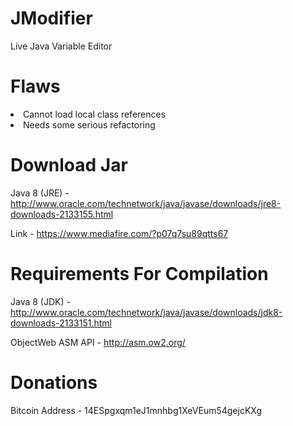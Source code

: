 JModifier
========

Live Java Variable Editor

Flaws
=====

<li>Cannot load local class references</li>
<li>Needs some serious refactoring</li>

Download Jar
============
Java 8 (JRE) - http://www.oracle.com/technetwork/java/javase/downloads/jre8-downloads-2133155.html

Link - https://www.mediafire.com/?p07q7su89qtts67

Requirements For Compilation
============

Java 8 (JDK) - http://www.oracle.com/technetwork/java/javase/downloads/jdk8-downloads-2133151.html

ObjectWeb ASM API - http://asm.ow2.org/

Donations
=========

Bitcoin Address - 14ESpgxqm1eJ1mnhbg1XeVEum54gejcKXg
